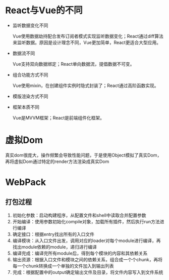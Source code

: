 # React与Vue的不同

- 监听数据变化不同

  Vue使用数据劫持配合发布订阅者模式实现监听数据变化；React通过diff算法来监听数据。原因是设计理念不同，Vue更加简单，React更适合大型应用。

- 数据流不同

  Vue支持双向数据绑定；React单向数据流，提倡数据不可变。

- 组合功能方式不同

  Vue使用mixin，在创建组件实例时隐式封装了；React通过高阶函数实现。

- 模版渲染方式不同

- 框架本质不同

  Vue是MVVM框架；React是前端组件化框架。

# 虚拟Dom

真实dom很庞大，操作频繁会导致性能问题，于是使用Object模拟了真实Dom，再将虚拟Dom通过特定的render方法渲染成真实Dom

# WebPack

## 打包过程

1. 初始化参数：启动构建程序，从配置文件和shell中读取合并配置参数
2. 开始编译：使用参数初始化compile对象，加载所有插件，然后执行run方法进行编译
3. 确定接口：根据entry找出所有的入口文件
4. 编译模块：从入口文件出发，调用对应的loader对每个module进行编译，再找出module依赖的module，递归进行编译
5. 编译完成：编译完所有module后，得到每个模块的内容和其依赖关系
6. 输出资源：根据入口文件和模块之间的依赖关系，组合成一个个chunk，再将每一个chunk转换成一个单独的文件加入到输出列表
7. 完成：根据配置中的output确定输出文件及目录，将文件内容写入到文件系统